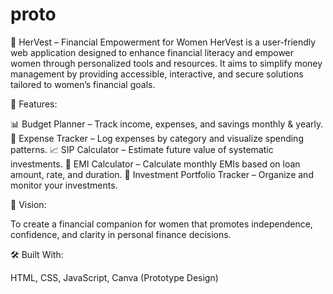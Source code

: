 # proto
💜 HerVest – Financial Empowerment for Women
HerVest is a user-friendly web application designed to enhance financial literacy and empower women through personalized tools and resources. It aims to simplify money management by providing accessible, interactive, and secure solutions tailored to women’s financial goals.

🌟 Features:

📊 Budget Planner – Track income, expenses, and savings monthly & yearly.
💸 Expense Tracker – Log expenses by category and visualize spending patterns.
📈 SIP Calculator – Estimate future value of systematic investments.
🧮 EMI Calculator – Calculate monthly EMIs based on loan amount, rate, and duration.
📁 Investment Portfolio Tracker – Organize and monitor your investments.

🎯 Vision:

To create a financial companion for women that promotes independence, confidence, and clarity in personal finance decisions.

🛠️ Built With:

HTML, CSS, JavaScript, Canva (Prototype Design)
